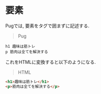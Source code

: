 # 要素
Pugでは, 要素をタグで囲まずに記述する.  

> Pug
```
h1 趣味は筋トレ
p 筋肉は全てを解決する
```

これをHTMLに変換すると以下のようになる.

> HTML
```html
<h1>趣味は筋トレ</h1>
<p>筋肉は全てを解決する</p>
```
